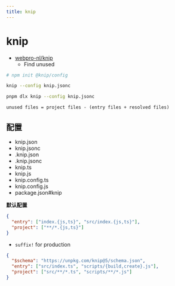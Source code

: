 ```yaml
---
title: knip
---
```


# knip

- [webpro-nl/knip](https://github.com/webpro-nl/knip)
  - Find unused

```bash
# npm init @knip/config

knip --config knip.jsonc

pnpm dlx knip --config knip.jsonc
```

```
unused files = project files - (entry files + resolved files)
```

## 配置

- knip.json
- knip.jsonc
- .knip.json
- .knip.jsonc
- knip.ts
- knip.js
- knip.config.ts
- knip.config.js
- package.json#knip

**默认配置**

```json
{
  "entry": ["index.{js,ts}", "src/index.{js,ts}"],
  "project": ["**/*.{js,ts}"]
}
```

- `suffix!` for production

```json
{
  "$schema": "https://unpkg.com/knip@5/schema.json",
  "entry": ["src/index.ts", "scripts/{build,create}.js"],
  "project": ["src/**/*.ts", "scripts/**/*.js"]
}
```
